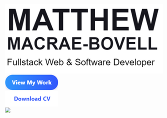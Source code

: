 <!--### Hi there 👋-->

<!--
**MathyouMB/MathyouMB** is a ✨ _special_ ✨ repository because its `README.md` (this file) appears on your GitHub profile.

Here are some ideas to get you started:

- 🔭 I’m currently working on ...
- 🌱 I’m currently learning ...
- 👯 I’m looking to collaborate on ...
- 🤔 I’m looking for help with ...
- 💬 Ask me about ...
- 📫 How to reach me: ...
- 😄 Pronouns: ...
- ⚡ Fun fact: ...
-->
<div class="d-flex" width="100%">
   <div class="d-flex flex-column flex-items-center flex-justify-center">
       <div>
           <img src="https://github.com/MathyouMB/MathyouMB/blob/master/name.png"></img>
       </div>
       <div class="d-flex">
               <div><img src="https://github.com/MathyouMB/MathyouMB/blob/master/viewmywork.png"></img></div>  
               <div><img src="https://github.com/MathyouMB/MathyouMB/blob/master/downloadcv.png"></img></div>  
       </div>
   </div>
   <div>
       <img src="https://github.com/MathyouMB/MathyouMB/blob/master/skill_wheel.gif"></img>
   </div>
</div>
